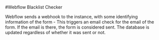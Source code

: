 #Webflow Blacklist Checker

Webflow sends a webhook to the instance, with some identifying information of the form -
This triggers an email check for the email of the form.
If the email is there, the form is considered sent.
The database is updated regardless of whether it was sent or not.